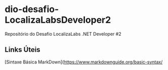 # dio-desafio-LocalizaLabsDeveloper2
Repositório do Desafio LocalizaLabs .NET Developer #2



## Links Úteis
[Sintaxe Básica MarkDown](https://www.markdownguide.org/basic-syntax/
